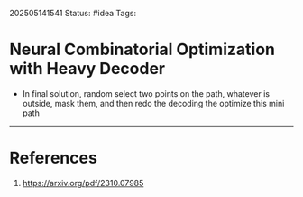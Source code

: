 202505141541
Status: #idea
Tags:

# Neural Combinatorial Optimization with Heavy Decoder

- In final solution, random select two points on the path, whatever is outside, mask them, and then redo the decoding the optimize this mini path
---
# References

1. https://arxiv.org/pdf/2310.07985